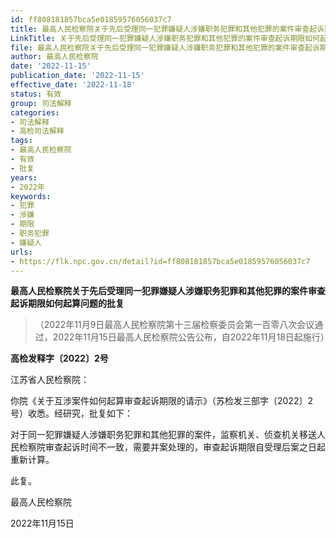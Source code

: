 ```yaml
---
id: ff808181857bca5e01859576056037c7
title: 最高人民检察院关于先后受理同一犯罪嫌疑人涉嫌职务犯罪和其他犯罪的案件审查起诉期限如何起算问题的批复
LinkTitle: 关于先后受理同一犯罪嫌疑人涉嫌职务犯罪和其他犯罪的案件审查起诉期限如何起算问题的批复（2022）
file: 最高人民检察院关于先后受理同一犯罪嫌疑人涉嫌职务犯罪和其他犯罪的案件审查起诉期限如何起算问题的批复_20221115_ff808181857bca5e01859576056037c7.docx
author: 最高人民检察院
date: '2022-11-15'
publication_date: '2022-11-15'
effective_date: '2022-11-18'
status: 有效
group: 司法解释
categories:
- 司法解释
- 高检司法解释
tags:
- 最高人民检察院
- 有效
- 批复
years:
- 2022年
keywords:
- 犯罪
- 涉嫌
- 期限
- 职务犯罪
- 嫌疑人
urls:
- https://flk.npc.gov.cn/detail?id=ff808181857bca5e01859576056037c7
---
```


**最高人民检察院关于先后受理同一犯罪嫌疑人涉嫌职务犯罪和其他犯罪的案件审查起诉期限如何起算问题的批复**

> （2022年11月9日最高人民检察院第十三届检察委员会第一百零八次会议通过，2022年11月15日最高人民检察院公告公布，自2022年11月18日起施行）

**高检发释字〔2022〕2号**

江苏省人民检察院：

你院《关于互涉案件如何起算审查起诉期限的请示》（苏检发三部字〔2022〕2号）收悉。经研究，批复如下：

对于同一犯罪嫌疑人涉嫌职务犯罪和其他犯罪的案件，监察机关、侦查机关移送人民检察院审查起诉时间不一致，需要并案处理的，审查起诉期限自受理后案之日起重新计算。

此复。

最高人民检察院

2022年11月15日
